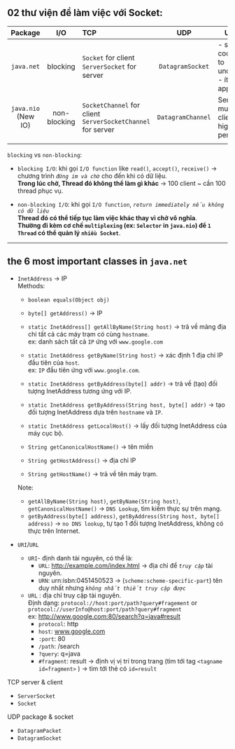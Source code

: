 ## 02 thư viện để làm việc với Socket:

|        Package         |     I/O      | TCP                                                            |        UDP        | Usecase                                                   |
| :--------------------: | :----------: | :------------------------------------------------------------- | :---------------: | --------------------------------------------------------- |
|       `java.net`       |   blocking   | `Socket` for client<br>`ServerSocket` for server               | `DatagramSocket`  | - simply code, easy to understand<br>- ít client, app nhỏ |
| `java.nio`<br>(New IO) | non-blocking | `SocketChannel` for client<br>`ServerSocketChannel` for server | `DatagramChannel` | Server have multiple clients, high-performance            |
|                        |

`blocking` vs `non-blocking`:

- `blocking I/O`: khi gọi `I/O function` like `read()`, `accept()`, `receive()` -> chương trình _`đứng im và chờ`_ cho đến khi có dữ liệu.  
  **Trong lúc chờ, Thread đó không thể làm gì khác** -> 100 client ~ cần 100 thread phục vụ.

- `non-blocking I/O`: khi gọi `I/O function`, _`return immediately nếu không có dữ liệu`_  
  **Thread đó có thể tiếp tục làm việc khác thay vì chờ vô nghĩa**.  
  **Thường đi kèm cơ chế `multiplexing` (ex: `Selector` in `java.nio`) để `1 Thread` có thể quản lý `nhiều Socket`**.

---

## the 6 most important classes in `java.net`

- `InetAddress` -> IP  
  Methods:

  - `boolean equals(Object obj)`

  - `byte[] getAddress()` -> IP

  - `static InetAddress[] getAllByName(String host)` -> trả về mảng địa chỉ tất cả các máy trạm có cùng `hostname`.  
    ex: danh sách tất cả `IP` ứng với `www.google.com`
  - `static InetAddress getByName(String host)` -> xác định 1 địa chỉ IP đầu tiên của `host`.  
    ex: `IP` đầu tiên ứng với `www.google.com`.
  - `static InetAddress getByAddress(byte[] addr)` -> trả về (tạo) đối tượng InetAddress tương ứng với IP.

  - `static InetAddress getByAddress(String host, byte[] addr)` -> tạo đối tượng InetAddress dựa trên `hostname` và `IP`.

  - `static InetAddress getLocalHost()` -> lấy đối tượng InetAddress của máy cục bộ.

  - `String getCanonicalHostName()` -> tên miền

  - `String getHostAddress()` -> địa chỉ IP

  - `String getHostName()` -> trả về tên máy trạm.

  Note:

  - `getAllByName(String host)`, `getByName(String host)`, `getCanonicalHostName()` -> `DNS Lookup`, tìm kiếm thực sự trên mạng.
  - `getByAddress(byte[] address)`, `getByAddress(String host, byte[] address)` -> `no DNS lookup`, tự tạo 1 đối tượng InetAddress, không có thực trên Internet.

- `URI`/`URL`
  - `URI`- định danh tài nguyên, có thể là:
    - `URL`: http://example.com/index.html -> địa chỉ để _`truy cập`_ tài nguyên.
    - `URN`: urn:isbn:0451450523 -> (`scheme:scheme-specific-part`) tên duy nhất nhưng _`không nhất thiết truy cập được`_
  - `URL` : địa chỉ truy cập tài nguyên.  
    Định dạng: `protocol://host:port/path?query#fragement` or `protocol://userInfo@host:port/path?query#fragment`  
    ex: http://www.google.com:80/search?q=java#result
    - `protocol`: http
    - `host`: www.google.com
    - `:port`: 80
    - `/path`: /search
    - `?query`: q=java
    - `#fragment`: result -> định vị vị trí trong trang (tìm tới tag `<tagname id=fragment>` ) -> tìm tới thẻ có `id=result`

TCP server & client

- `ServerSocket`
- `Socket`

UDP package & socket

- `DatagramPacket`
- `DatagramSocket`
